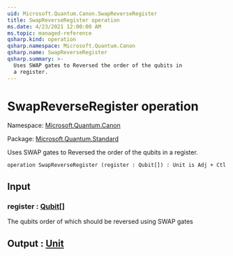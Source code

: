 ```yaml
---
uid: Microsoft.Quantum.Canon.SwapReverseRegister
title: SwapReverseRegister operation
ms.date: 4/23/2021 12:00:00 AM
ms.topic: managed-reference
qsharp.kind: operation
qsharp.namespace: Microsoft.Quantum.Canon
qsharp.name: SwapReverseRegister
qsharp.summary: >-
  Uses SWAP gates to Reversed the order of the qubits in
  a register.
---
```


# SwapReverseRegister operation

Namespace: [Microsoft.Quantum.Canon](xref:Microsoft.Quantum.Canon)

Package: [Microsoft.Quantum.Standard](https://nuget.org/packages/Microsoft.Quantum.Standard)


Uses SWAP gates to Reversed the order of the qubits ina register.

```qsharp
operation SwapReverseRegister (register : Qubit[]) : Unit is Adj + Ctl
```


## Input

### register : [Qubit](xref:microsoft.quantum.qsharp.valueliterals#qubit-literals)[]

The qubits order of which should be reversed using SWAP gates



## Output : [Unit](xref:microsoft.quantum.qsharp.valueliterals#unit-literal)

